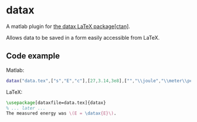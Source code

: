 # datax
A matlab plugin for [the datax LaTeX package[ctan]](https://ctan.org/tex-archive/macros/latex/contrib/datax).

Allows data to be saved in a form easily accessible from LaTeX.

## Code example
Matlab:
```matlab
datax("data.tex",["s","E","c"],[27,3.14,3e8],["","\\joule","\\meter\\per\\second\\squared"])
```

LaTeX:
```tex
\usepackage[dataxfile=data.tex]{datax}
% ... later ...
The measured energy was \(E = \datax{E}\).
```
